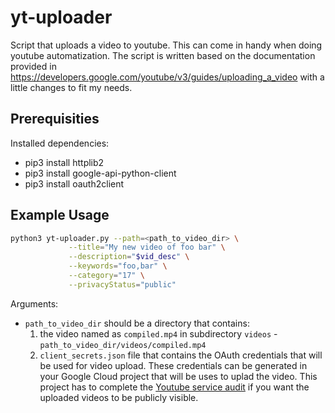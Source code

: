 # yt-uploader

Script that uploads a video to youtube. This can come in handy when doing youtube automatization. 
The script is written based on the documentation provided in https://developers.google.com/youtube/v3/guides/uploading_a_video with a little changes to
fit my needs.

## Prerequisities
Installed dependencies:
- pip3 install httplib2
- pip3 install google-api-python-client
- pip3 install oauth2client

## Example Usage
```bash
python3 yt-uploader.py --path=<path_to_video_dir> \
             --title="My new video of foo bar" \
             --description="$vid_desc" \
             --keywords="foo,bar" \
             --category="17" \
             --privacyStatus="public"
```

Arguments:
- `path_to_video_dir` should be a directory that contains:
   1. the video named as `compiled.mp4` in subdirectory `videos` -  `path_to_video_dir/videos/compiled.mp4`
   2. `client_secrets.json` file that contains the OAuth credentials that will be used for video upload. These credentials can be generated in your
   Google Cloud project that will be uses to uplad the video. This project has to complete the
   [Youtube service audit](https://support.google.com/youtube/contact/yt_api_form?hl=en) if you want the uploaded videos to be publicly visible.
